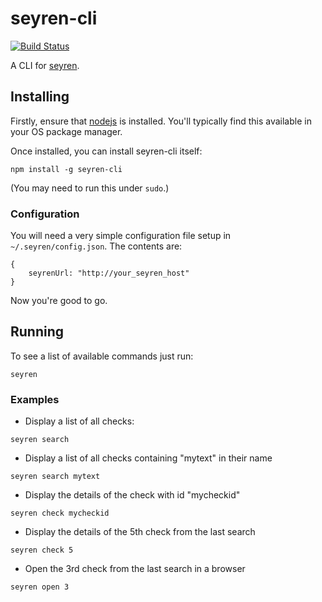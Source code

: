 seyren-cli
==========
[![Build Status](https://travis-ci.org/kelveden/seyren-cli.png?branch=master)](https://travis-ci.org/kelveden/seyren-cli)

A CLI for [seyren](https://github.com/scobal/seyren).

Installing
----------
Firstly, ensure that [nodejs](http://nodejs.org/) is installed. You'll typically find this
available in your OS package manager.

Once installed, you can install seyren-cli itself:

```
npm install -g seyren-cli
```

(You may need to run this under `sudo`.)

### Configuration
You will need a very simple configuration file setup in `~/.seyren/config.json`. The contents are:

```
{
    seyrenUrl: "http://your_seyren_host"
}
```

Now you're good to go.

Running
-------
To see a list of available commands just run:

```
seyren
```

### Examples
 * Display a list of all checks:

```
seyren search
```

 * Display a list of all checks containing "mytext" in their name

```
seyren search mytext
```

 * Display the details of the check with id "mycheckid"

```
seyren check mycheckid
```

 * Display the details of the 5th check from the last search

```
seyren check 5
```

 * Open the 3rd check from the last search in a browser

```
seyren open 3
```